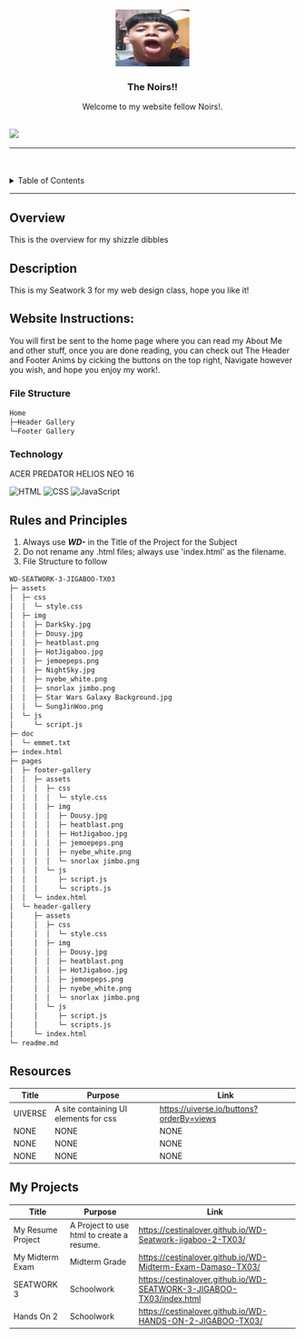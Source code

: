 <a name="readme-top"/>

<br/>

<br />
<div align="center">
  <a href="https://github.com/CestinaLover/">
  <!-- TODO: If you want to add logo or banner you can add it here -->
    <img src="./assets/img/jemoepeps.png" alt="Nyebe" width="130" height="100">
  </a>
<!-- TODO: Change Title to the name of the title of your Project -->
  <h3 align="center">The Noirs!!</h3>
</div>
<!-- TODO: Make a short description -->
<div align="center">
  Welcome to my website fellow Noirs!.
</div>

<br />

<!-- TODO: Change the zyx-0314 into your github username  -->
<!-- TODO: Change the WD-Template-Project into the same name of your folder -->

![](https://visit-counter.vercel.app/counter.png?page=CestinaLover/WD-Seatwork-jigaboo-2-TX03)

---

<br />
<br />

<!-- TODO: If you want to add more layers for your readme -->
<details>
  <summary>Table of Contents</summary>
  <ol>
    <li>
      <a href="#overview">Overview</a>
      <ol>
      <li>
      <a href="#Description:">Website Instructions:</a>
    </li>
      <ol>
      <li>
      <a href="#Website-Instructions:">Website Instructions:</a>
    </li>
        <li>
          <a href="#File-Structure">Key Components</a>
        </li>
        <li>
          <a href="#technology">Technology</a>
        </li>
      </ol>
    </li>
    <li>
      <a href="#rules-and-principles">Rules and Principles</a>
    </li>
    <li>
      <a href="#resources">Resources</a>
    </li>
    <li>
      <a href="#my-projects">My Projects</a>
    </li>
  </ol>

</details>

---

## Overview

<!-- TODO: To be changed -->

This is the overview for my shizzle dibbles

## Description

This is my Seatwork 3 for my web design class, hope you like it!

## Website Instructions:

You will first be sent to the home page where you can read my About Me and other stuff,
once you are done reading, you can check out The Header and Footer Anims by cicking the buttons on the top right, Navigate however you wish, and hope you enjoy my work!.

### File Structure

<!-- TODO: List of Key Components -->

```
Home
├─Header Gallery
└─Footer Gallery
```

### Technology

<!-- TODO: List of Technology Used -->

ACER PREDATOR HELIOS NEO 16

![HTML](https://img.shields.io/badge/HTML-E34F26?style=for-the-badge&logo=html5&logoColor=white)
![CSS](https://img.shields.io/badge/CSS-1572B6?style=for-the-badge&logo=css3&logoColor=white)
![JavaScript](https://img.shields.io/badge/JavaScript-F7DF1E?style=for-the-badge&logo=javascript&logoColor=white)

## Rules and Principles

1. Always use **_WD-_** in the Title of the Project for the Subject
2. Do not rename any .html files; always use 'index.html' as the filename.
3. File Structure to follow

```
WD-SEATWORK-3-JIGABOO-TX03
├─ assets
│  ├─ css
│  │  └─ style.css
│  ├─ img
│  │  ├─ DarkSky.jpg
│  │  ├─ Dousy.jpg
│  │  ├─ heatblast.png
│  │  ├─ HotJigaboo.jpg
│  │  ├─ jemoepeps.png
│  │  ├─ NightSky.jpg
│  │  ├─ nyebe_white.png
│  │  ├─ snorlax jimbo.png
│  │  ├─ Star Wars Galaxy Background.jpg
│  │  └─ SungJinWoo.png
│  └─ js
│     └─ script.js
├─ doc
│  └─ emmet.txt
├─ index.html
├─ pages
│  ├─ footer-gallery
│  │  ├─ assets
│  │  │  ├─ css
│  │  │  │  └─ style.css
│  │  │  ├─ img
│  │  │  │  ├─ Dousy.jpg
│  │  │  │  ├─ heatblast.png
│  │  │  │  ├─ HotJigaboo.jpg
│  │  │  │  ├─ jemoepeps.png
│  │  │  │  ├─ nyebe_white.png
│  │  │  │  └─ snorlax jimbo.png
│  │  │  └─ js
│  │  │     ├─ script.js
│  │  │     └─ scripts.js
│  │  └─ index.html
│  └─ header-gallery
│     ├─ assets
│     │  ├─ css
│     │  │  └─ style.css
│     │  ├─ img
│     │  │  ├─ Dousy.jpg
│     │  │  ├─ heatblast.png
│     │  │  ├─ HotJigaboo.jpg
│     │  │  ├─ jemoepeps.png
│     │  │  ├─ nyebe_white.png
│     │  │  └─ snorlax jimbo.png
│     │  └─ js
│     │     ├─ script.js
│     │     └─ scripts.js
│     └─ index.html
└─ readme.md

```

## Resources

<!-- TODO: Add References -->

| Title   | Purpose                               | Link                                     |
| ------- | ------------------------------------- | ---------------------------------------- |
| UIVERSE | A site containing UI elements for css | https://uiverse.io/buttons?orderBy=views |
| NONE    | NONE                                  | NONE                                     |
| NONE    | NONE                                  | NONE                                     |
| NONE    | NONE                                  | NONE                                     |

## My Projects

| Title             | Purpose                                   | Link                                                                 |
| ----------------- | ----------------------------------------- | -------------------------------------------------------------------- |
| My Resume Project | A Project to use html to create a resume. | https://cestinalover.github.io/WD-Seatwork-jigaboo-2-TX03/           |
| My Midterm Exam   | Midterm Grade                             | https://cestinalover.github.io/WD-Midterm-Exam-Damaso-TX03/          |
| SEATWORK 3        | Schoolwork                                | https://cestinalover.github.io/WD-SEATWORK-3-JIGABOO-TX03/index.html |
| Hands On 2        | Schoolwork                                | https://cestinalover.github.io/WD-HANDS-ON-2-JIGABOO-TX03/           |
